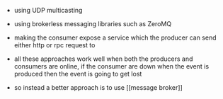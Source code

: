 - using UDP multicasting 
- using brokerless messaging libraries such as ZeroMQ 
- making the consumer expose a service which the producer can send either http or rpc request to 

- all these approaches work well when both the producers and consumers are online, if the consumer are down when the event is produced then the event is going to get lost 
- so instead a better approach is to use [[message broker]]